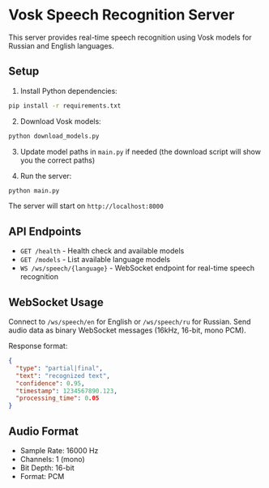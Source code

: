 # Vosk Speech Recognition Server

This server provides real-time speech recognition using Vosk models for Russian and English languages.

## Setup

1. Install Python dependencies:
```bash
pip install -r requirements.txt
```

2. Download Vosk models:
```bash
python download_models.py
```

3. Update model paths in `main.py` if needed (the download script will show you the correct paths)

4. Run the server:
```bash
python main.py
```

The server will start on `http://localhost:8000`

## API Endpoints

- `GET /health` - Health check and available models
- `GET /models` - List available language models
- `WS /ws/speech/{language}` - WebSocket endpoint for real-time speech recognition

## WebSocket Usage

Connect to `/ws/speech/en` for English or `/ws/speech/ru` for Russian.
Send audio data as binary WebSocket messages (16kHz, 16-bit, mono PCM).

Response format:
```json
{
  "type": "partial|final",
  "text": "recognized text",
  "confidence": 0.95,
  "timestamp": 1234567890.123,
  "processing_time": 0.05
}
```

## Audio Format

- Sample Rate: 16000 Hz
- Channels: 1 (mono)
- Bit Depth: 16-bit
- Format: PCM